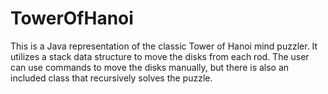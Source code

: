 # TowerOfHanoi

This is a Java representation of the classic Tower of Hanoi mind puzzler. It utilizes a stack data structure to move the disks from each rod. The user can use commands to move the disks manually, but there is also an included class that recursively solves the puzzle. 
